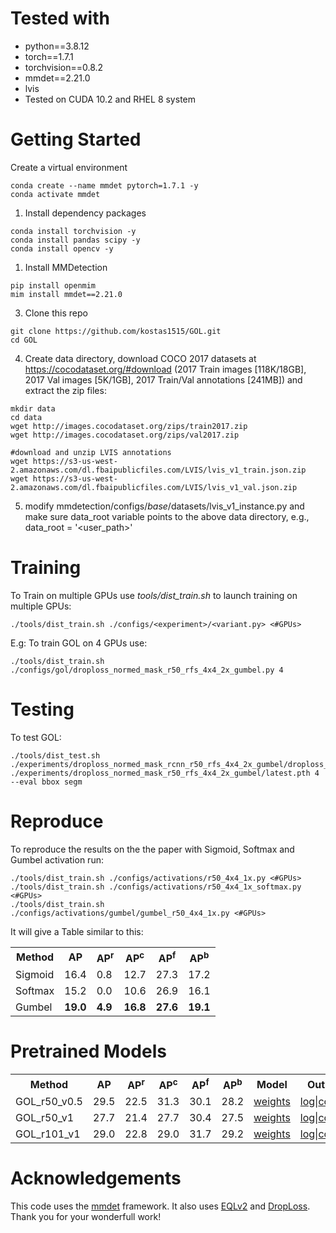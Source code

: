 
<h1> Tested with </h1>
<div>
 <ul>
  <li>python==3.8.12</li>
  <li>torch==1.7.1</li>
  <li>torchvision==0.8.2</li>
  <li>mmdet==2.21.0</li>
  <li>lvis</li>
  <li>Tested on CUDA 10.2 and RHEL 8 system</li>
</ul> 
</div>


<h1> Getting Started </h1>
Create a virtual environment

```
conda create --name mmdet pytorch=1.7.1 -y
conda activate mmdet
```

1. Install dependency packages
```
conda install torchvision -y
conda install pandas scipy -y
conda install opencv -y
```

1. Install MMDetection
```
pip install openmim
mim install mmdet==2.21.0
```
3. Clone this repo
```
git clone https://github.com/kostas1515/GOL.git
cd GOL
```
4. Create data directory, download COCO 2017 datasets at https://cocodataset.org/#download (2017 Train images [118K/18GB], 2017 Val images [5K/1GB], 2017 Train/Val annotations [241MB]) and extract the zip files:
```
mkdir data
cd data
wget http://images.cocodataset.org/zips/train2017.zip
wget http://images.cocodataset.org/zips/val2017.zip

#download and unzip LVIS annotations
wget https://s3-us-west-2.amazonaws.com/dl.fbaipublicfiles.com/LVIS/lvis_v1_train.json.zip
wget https://s3-us-west-2.amazonaws.com/dl.fbaipublicfiles.com/LVIS/lvis_v1_val.json.zip

```

5. modify mmdetection/configs/_base_/datasets/lvis_v1_instance.py and make sure data_root variable points to the above data directory, e.g.,
data_root = '<user_path>'

<h1>Training</h1>
To Train on multiple GPUs use <i>tools/dist_train.sh</i> to launch training on multiple GPUs:

```
./tools/dist_train.sh ./configs/<experiment>/<variant.py> <#GPUs>
```

E.g: To train GOL on 4 GPUs use:
```
./tools/dist_train.sh ./configs/gol/droploss_normed_mask_r50_rfs_4x4_2x_gumbel.py 4
```
<h1>Testing</h1>

To test GOL:
```
./tools/dist_test.sh ./experiments/droploss_normed_mask_rcnn_r50_rfs_4x4_2x_gumbel/droploss_normed_mask_r50_rfs_4x4_2x_gumbel.py ./experiments/droploss_normed_mask_r50_rfs_4x4_2x_gumbel/latest.pth 4 --eval bbox segm
```


<h1>Reproduce</h1>
To reproduce the results on the the paper with Sigmoid, Softmax and Gumbel activation run:

```
./tools/dist_train.sh ./configs/activations/r50_4x4_1x.py <#GPUs>
./tools/dist_train.sh ./configs/activations/r50_4x4_1x_softmax.py <#GPUs>
./tools/dist_train.sh ./configs/activations/gumbel/gumbel_r50_4x4_1x.py <#GPUs>
```
It will give a Table similar to this:
<table style="float: center; margin-right: 10px;">
    <tr>
        <th>Method</th>
        <th>AP</th>
        <th>AP<sup>r</sup></th>
        <th>AP<sup>c</sup></th>
        <th>AP<sup>f</sup></th>
        <th>AP<sup>b</sup></th>
    </tr>
    <tr>
        <td>Sigmoid</td>
        <td>16.4</td>
        <td>0.8</td>
        <td>12.7</td>
        <td>27.3</td>
        <td>17.2</td>
    </tr>
    <tr>
        <td>Softmax</td>
        <td>15.2</td>
        <td>0.0</td>
        <td>10.6</td>
        <td>26.9</td>
        <td>16.1</td>
    </tr>
    <tr>
        <td>Gumbel</td>
        <td><b>19.0</b></td>
        <td><b>4.9</b></td>
        <td><b>16.8</b></td>
        <td><b>27.6</b></td>
        <td><b>19.1</b></td>
    </tr>

</table>
    
<h1>Pretrained Models</h1>
<table style="float: center; margin-right: 10px;">
    <tr>
        <th>Method</th>
        <th>AP</th>
        <th>AP<sup>r</sup></th>
        <th>AP<sup>c</sup></th>
        <th>AP<sup>f</sup></th>
        <th>AP<sup>b</sup></th>
        <th>Model</th>
        <th>Output</th>
    </tr>
    <tr>
        <td>GOL_r50_v0.5</td>
        <td>29.5</td>
        <td>22.5</td>
        <td>31.3</td>
        <td>30.1</td>
        <td>28.2</td>
        <td><a href="https://www.dropbox.com/s/pl2t9aug7rrwuja/epoch_24.pth?dl=0">weights</a></td>
        <td><a href="https://www.dropbox.com/s/6tc73ke3hq8zqzc/20220524_141924.log?dl=0">log</a>|<a href="https://www.dropbox.com/s/lqb2tbo9771tu04/droploss_normed_mask_r50_lvis05_rfs_4x4_2x_gumbel.py?dl=0">config</a></td>
    </tr>
    <tr>
        <td>GOL_r50_v1</td>
        <td>27.7</td>
        <td>21.4</td>
        <td>27.7</td>
        <td>30.4</td>
        <td>27.5</td>
        <td><a href="https://www.dropbox.com/s/caav66oardal9ny/epoch_24.pth?dl=0">weights</a></td>
        <td><a href="https://www.dropbox.com/s/ei31bb2supyn6ef/20220711_133821.log?dl=0">log</a>|<a href="https://www.dropbox.com/s/64vkqc83m2etx6l/droploss_normed_mask_r50_rfs_4x4_2x_gumbel.py?dl=0">config</a></td>
    </tr>
    <tr>
        <td>GOL_r101_v1</td>
        <td>29.0</td>
        <td>22.8</td>
        <td>29.0</td>
        <td>31.7</td>
        <td>29.2</td>
        <td><a href="https://www.dropbox.com/s/l76cge8hbb4s2e9/epoch_24.pth?dl=0">weights</a></td>
        <td><a href="https://www.dropbox.com/s/o92neoc1ogopokg/20220711_074416.log?dl=0">log</a>|<a href="https://www.dropbox.com/s/n2325d7q534x6g8/droploss_normed_mask_r101_rfs_4x4_2x_gumbel.py?dl=0">config</a></td>
    </tr>

</table>

     
<h1> Acknowledgements </h1>
     This code uses the <a href='https://github.com/open-mmlab/mmdetection'>mmdet</a> framework. It also uses <a href='https://github.com/tztztztztz/eqlv2'>EQLv2</a> and <a href='https://github.com/timy90022/DropLoss'>DropLoss</a>. Thank you for your wonderfull work! 
     

     
